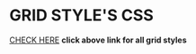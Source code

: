 # GRID STYLE'S CSS

[CHECK HERE](https://agitated-stonebraker-0a11f5.netlify.app/)
**click above link for all grid styles**